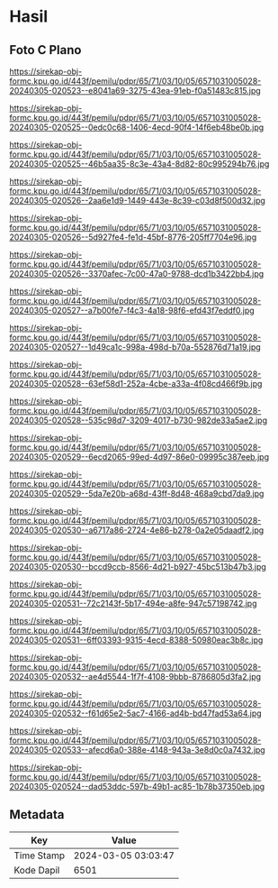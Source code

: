 # Hasil

## Foto C Plano

https://sirekap-obj-formc.kpu.go.id/443f/pemilu/pdpr/65/71/03/10/05/6571031005028-20240305-020523--e8041a69-3275-43ea-91eb-f0a51483c815.jpg

https://sirekap-obj-formc.kpu.go.id/443f/pemilu/pdpr/65/71/03/10/05/6571031005028-20240305-020525--0edc0c68-1406-4ecd-90f4-14f6eb48be0b.jpg

https://sirekap-obj-formc.kpu.go.id/443f/pemilu/pdpr/65/71/03/10/05/6571031005028-20240305-020525--46b5aa35-8c3e-43a4-8d82-80c995294b76.jpg

https://sirekap-obj-formc.kpu.go.id/443f/pemilu/pdpr/65/71/03/10/05/6571031005028-20240305-020526--2aa6e1d9-1449-443e-8c39-c03d8f500d32.jpg

https://sirekap-obj-formc.kpu.go.id/443f/pemilu/pdpr/65/71/03/10/05/6571031005028-20240305-020526--5d927fe4-fe1d-45bf-8776-205ff7704e96.jpg

https://sirekap-obj-formc.kpu.go.id/443f/pemilu/pdpr/65/71/03/10/05/6571031005028-20240305-020526--3370afec-7c00-47a0-9788-dcd1b3422bb4.jpg

https://sirekap-obj-formc.kpu.go.id/443f/pemilu/pdpr/65/71/03/10/05/6571031005028-20240305-020527--a7b00fe7-f4c3-4a18-98f6-efd43f7eddf0.jpg

https://sirekap-obj-formc.kpu.go.id/443f/pemilu/pdpr/65/71/03/10/05/6571031005028-20240305-020527--1d49ca1c-998a-498d-b70a-552876d71a19.jpg

https://sirekap-obj-formc.kpu.go.id/443f/pemilu/pdpr/65/71/03/10/05/6571031005028-20240305-020528--63ef58d1-252a-4cbe-a33a-4f08cd466f9b.jpg

https://sirekap-obj-formc.kpu.go.id/443f/pemilu/pdpr/65/71/03/10/05/6571031005028-20240305-020528--535c98d7-3209-4017-b730-982de33a5ae2.jpg

https://sirekap-obj-formc.kpu.go.id/443f/pemilu/pdpr/65/71/03/10/05/6571031005028-20240305-020529--6ecd2065-99ed-4d97-86e0-09995c387eeb.jpg

https://sirekap-obj-formc.kpu.go.id/443f/pemilu/pdpr/65/71/03/10/05/6571031005028-20240305-020529--5da7e20b-a68d-43ff-8d48-468a9cbd7da9.jpg

https://sirekap-obj-formc.kpu.go.id/443f/pemilu/pdpr/65/71/03/10/05/6571031005028-20240305-020530--a6717a86-2724-4e86-b278-0a2e05daadf2.jpg

https://sirekap-obj-formc.kpu.go.id/443f/pemilu/pdpr/65/71/03/10/05/6571031005028-20240305-020530--bccd9ccb-8566-4d21-b927-45bc513b47b3.jpg

https://sirekap-obj-formc.kpu.go.id/443f/pemilu/pdpr/65/71/03/10/05/6571031005028-20240305-020531--72c2143f-5b17-494e-a8fe-947c57198742.jpg

https://sirekap-obj-formc.kpu.go.id/443f/pemilu/pdpr/65/71/03/10/05/6571031005028-20240305-020531--6ff03393-9315-4ecd-8388-50980eac3b8c.jpg

https://sirekap-obj-formc.kpu.go.id/443f/pemilu/pdpr/65/71/03/10/05/6571031005028-20240305-020532--ae4d5544-1f7f-4108-9bbb-8786805d3fa2.jpg

https://sirekap-obj-formc.kpu.go.id/443f/pemilu/pdpr/65/71/03/10/05/6571031005028-20240305-020532--f61d65e2-5ac7-4166-ad4b-bd47fad53a64.jpg

https://sirekap-obj-formc.kpu.go.id/443f/pemilu/pdpr/65/71/03/10/05/6571031005028-20240305-020533--afecd6a0-388e-4148-943a-3e8d0c0a7432.jpg

https://sirekap-obj-formc.kpu.go.id/443f/pemilu/pdpr/65/71/03/10/05/6571031005028-20240305-020524--dad53ddc-597b-49b1-ac85-1b78b37350eb.jpg


## Metadata

| Key        | Value               |
| ---------- | ------------------- |
| Time Stamp | 2024-03-05 03:03:47 |
| Kode Dapil | 6501                |



